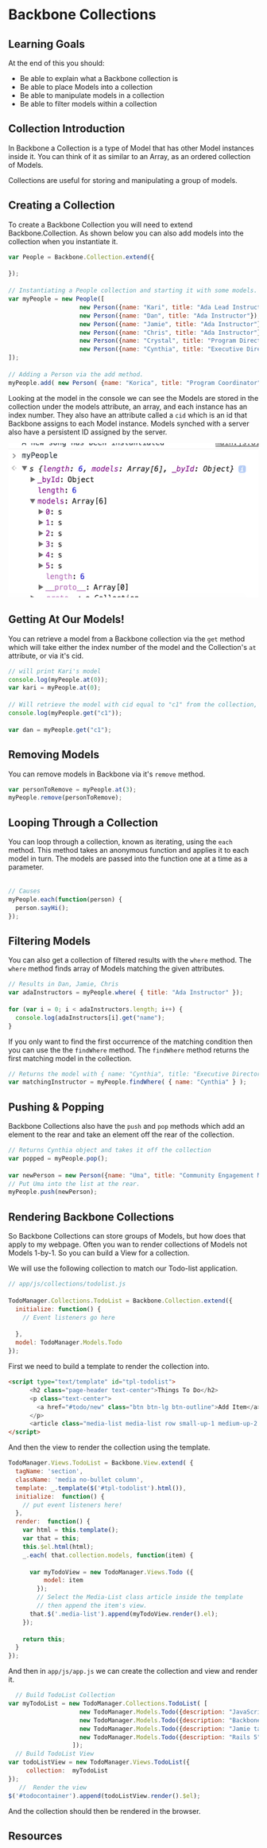 # Backbone Collections

## Learning Goals

At the end of this you should:
- Be able to explain what a Backbone collection is
- Be able to place Models into a collection
- Be able to manipulate models in a collection
- Be able to filter models within a collection

## Collection Introduction

In Backbone a Collection is a type of Model that has other Model instances inside it.  You can think of it as similar to an Array, as an ordered collection of Models.  

Collections are useful for storing and manipulating a group of models.

## Creating a Collection

To create a Backbone Collection you will need to extend Backbone.Collection.  As shown below you can also add models into the collection when you instantiate it.  

```javascript
var People = Backbone.Collection.extend({

});

// Instantiating a People collection and starting it with some models.
var myPeople = new People([
					new Person({name: "Kari", title: "Ada Lead Instructor"}),
					new Person({name: "Dan", title: "Ada Instructor"}),
					new Person({name: "Jamie", title: "Ada Instructor"}),
					new Person({name: "Chris", title: "Ada Instructor"}),
					new Person({name: "Crystal", title: "Program Director"}),
					new Person({name: "Cynthia", title: "Executive Director"})
]);

// Adding a Person via the add method.
myPeople.add( new Person( {name: "Korica", title: "Program Coordinator"} ) );
```

Looking at the model in the console we can see the Models are stored in the collection under the models attribute, an array, and each instance has an index number.  They also have an attribute called a `cid` which is an id that Backbone assigns to each Model instance.  Models synched with a server also have a persistent ID assigned by the server.

![Client Server](images/modelconsole.png)


## Getting At Our Models!

You can retrieve a model from a Backbone collection via the `get` method which will take either the index number of the model and the Collection's `at` attribute, or via it's cid.

```javascript
// will print Kari's model
console.log(myPeople.at(0));
var kari = myPeople.at(0);

// Will retrieve the model with cid equal to "c1" from the collection, if it exists.
console.log(myPeople.get("c1"));

var dan = myPeople.get("c1");
```


## Removing Models

You can remove models in Backbone via it's `remove` method.

```javascript
var personToRemove = myPeople.at(3);
myPeople.remove(personToRemove);
```



## Looping Through a Collection

You can loop through a collection, known as iterating, using the `each` method.  This method takes an anonymous function and applies it to each model in turn.  The models are passed into the function one at a time as a parameter.


```javascript

// Causes
myPeople.each(function(person) {
  person.sayHi();
});
```

## Filtering Models

You can also get a collection of filtered results with the `where` method.  The `where` method finds array of Models matching the given attributes.

```javascript
// Results in Dan, Jamie, Chris
var adaInstructors = myPeople.where( { title: "Ada Instructor" });

for (var i = 0; i < adaInstructors.length; i++) {
  console.log(adaInstructors[i].get("name");
}
```

If you only want to find the first occurrence of the matching condition then you can use the the `findWhere` method.  The `findWhere` method returns the first matching model in the collection.  

```javascript
// Returns the model with { name: "Cynthia", title: "Executive Director" }
var matchingInstructor = myPeople.findWhere( { name: "Cynthia" } );
```

## Pushing & Popping 

Backbone Collections also have the `push` and `pop` methods which add an element to the rear and take an element off the rear of the collection.  

```javascript
// Returns Cynthia object and takes it off the collection
var popped = myPeople.pop();

var newPerson = new Person({name: "Uma", title: "Community Engagement Manager" });
// Put Uma into the list at the rear.
myPeople.push(newPerson);
```


## Rendering Backbone Collections

So Backbone Collections can store groups of Models, but how does that apply to my webpage.  Often you wan to render collections of Models not Models 1-by-1.  So you can build a View for a collection.

We will use the following collection to match our Todo-list application.

```javascript
// app/js/collections/todolist.js

TodoManager.Collections.TodoList = Backbone.Collection.extend({
  initialize: function() {
    // Event listeners go here

  },
  model: TodoManager.Models.Todo
});
```

First we need to build a template to render the collection into.

```html
<script type="text/template" id="tpl-todolist">
      <h2 class="page-header text-center">Things To Do</h2>
      <p class="text-center">
        <a href="#todo/new" class="btn btn-lg btn-outline">Add Item</a>
      </p>
      <article class="media-list media-list row small-up-1 medium-up-2 large-up-4 todolist-container "></article>
</script>
```

And then the view to render the collection using the template.

```javascript
TodoManager.Views.TodoList = Backbone.View.extend( {
  tagName: 'section',
  className: 'media no-bullet column',
  template: _.template($('#tpl-todolist').html()),
  initialize:  function() {
    // put event listeners here!
  },
  render:  function() {
    var html = this.template();
    var that = this;
    this.$el.html(html);
    _.each( that.collection.models, function(item) {

      var myTodoView = new TodoManager.Views.Todo ({
          model: item
        });
        // Select the Media-List class article inside the template
        // then append the item's view.
      that.$('.media-list').append(myTodoView.render().el);
    });

    return this;
  }
});
```

And then in `app/js/app.js` we can create the collection and view and render it.


```javascript
  // Build TodoList Collection
var myTodoList = new TodoManager.Collections.TodoList( [
                    new TodoManager.Models.Todo({description: "JavaScript Rules", title: "Learn JavaScript", id: 1}),
                    new TodoManager.Models.Todo({description: "Backbone Structures JavaScript", title: "Study Backbone", id: 2}),
                    new TodoManager.Models.Todo({description: "Jamie taught us", title: "Master AJAX", id: 3}),
                    new TodoManager.Models.Todo({description: "Rails 5", title: "Master Rails", id: 4})
                  ]);
  // Build TodoList View 
var todoListView = new TodoManager.Views.TodoList({
     collection:  myTodoList
});
   //  Render the view
$('#todocontainer').append(todoListView.render().$el);
```
And the collection should then be rendered in the browser.  


## Resources


